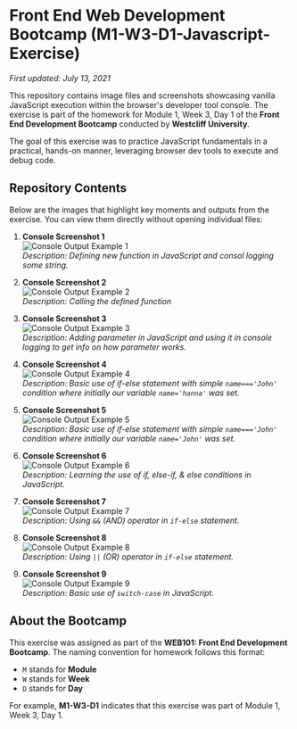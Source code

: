 # Front End Web Development Bootcamp (M1-W3-D1-Javascript-Exercise)

_First updated: July 13, 2021_

This repository contains image files and screenshots showcasing vanilla JavaScript execution within the browser's developer tool console. The exercise is part of the homework for Module 1, Week 3, Day 1 of the **Front End Development Bootcamp** conducted by **Westcliff University**. 

The goal of this exercise was to practice JavaScript fundamentals in a practical, hands-on manner, leveraging browser dev tools to execute and debug code.

## Repository Contents
Below are the images that highlight key moments and outputs from the exercise. You can view them directly without opening individual files:

1. **Console Screenshot 1**  
   ![Console Output Example 1](https://github.com/Ningsang-Jabegu/M1-W3-D1-Javascript-Exercise/blob/main/demo1w1.JPG)  
   _Description: Defining new function in JavaScript and consol logging some string._

2. **Console Screenshot 2**  
   ![Console Output Example 2](https://github.com/Ningsang-Jabegu/M1-W3-D1-Javascript-Exercise/blob/main/demo1w2.JPG)  
   _Description: Calling the defined function_

3. **Console Screenshot 3**  
   ![Console Output Example 3](https://github.com/Ningsang-Jabegu/M1-W3-D1-Javascript-Exercise/blob/main/demo1w3.JPG)  
   _Description: Adding parameter in JavaScript and using it in console logging to get info on how parameter works._

4. **Console Screenshot 4**  
   ![Console Output Example 4](https://github.com/Ningsang-Jabegu/M1-W3-D1-Javascript-Exercise/blob/main/demo1w4.JPG)  
   _Description: Basic use of if-else statement with simple `name==='John'` condition where initially our variable `name='hanna'` was set._

5. **Console Screenshot 5**  
   ![Console Output Example 5](https://github.com/Ningsang-Jabegu/M1-W3-D1-Javascript-Exercise/blob/main/demo1w5.JPG)  
   _Description: Basic use of if-else statement with simple `name==='John'` condition where initially our variable `name='John'` was set._

6. **Console Screenshot 6**  
   ![Console Output Example 6](https://github.com/Ningsang-Jabegu/M1-W3-D1-Javascript-Exercise/blob/main/demo1w6.JPG)  
   _Description: Learning the use of if, else-if, & else conditions in JavaScript._

7. **Console Screenshot 7**  
   ![Console Output Example 7](https://github.com/Ningsang-Jabegu/M1-W3-D1-Javascript-Exercise/blob/main/demo1w7.JPG)  
   _Description: Using `&&` (AND) operator in `if-else` statement._

8. **Console Screenshot 8**  
   ![Console Output Example 8](https://github.com/Ningsang-Jabegu/M1-W3-D1-Javascript-Exercise/blob/main/demo1w8.JPG)  
   _Description: Using `||` (OR) operator in `if-else` statement._

9. **Console Screenshot 9**  
   ![Console Output Example 9](https://github.com/Ningsang-Jabegu/M1-W3-D1-Javascript-Exercise/blob/main/demo1w9.JPG)  
   _Description: Basic use of `switch-case` in JavaScript._

## About the Bootcamp
This exercise was assigned as part of the **WEB101: Front End Development Bootcamp**. The naming convention for homework follows this format:
- `M` stands for **Module**
- `W` stands for **Week**
- `D` stands for **Day**

For example, **M1-W3-D1** indicates that this exercise was part of Module 1, Week 3, Day 1.
